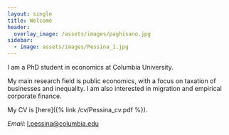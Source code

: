 ```yaml
---
layout: single
title: Welcome
header: 
  overlay_image: /assets/images/paghisano.jpg
sidebar:
  - image: assets/images/Pessina_1.jpg
---
```


<style>
  .bottom-space {
     margin-bottom: 1cm;
  }
</style>


<p>I am a PhD student in economics at Columbia University. </p>

<p> My main research field is public economics, with a focus on taxation of businesses and inequality. I am also interested in migration and empirical corporate finance. </p>
          
My CV is [here]({% link /cv/Pessina_cv.pdf %}). 

*Email*: l.pessina@columbia.edu
